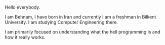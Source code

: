 Hello everybody.

I am Behnam, I have born in Iran and currently I am a freshman in Bilkent University. I am studying Computer Engineering there.

I am primarily focused on understanding what the hell programming is and how it really works.
